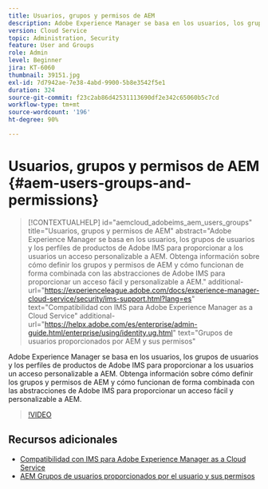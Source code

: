 ```yaml
---
title: Usuarios, grupos y permisos de AEM
description: Adobe Experience Manager se basa en los usuarios, los grupos de usuarios y los perfiles de productos de Adobe IMS para proporcionar a los usuarios un acceso personalizable a AEM. Obtenga información sobre cómo definir los grupos y permisos de AEM y cómo funcionan de forma combinada con las abstracciones de Adobe IMS para proporcionar un acceso fácil y personalizable a AEM.
version: Cloud Service
topic: Administration, Security
feature: User and Groups
role: Admin
level: Beginner
jira: KT-6060
thumbnail: 39151.jpg
exl-id: 7d7942ae-7e38-4abd-9900-5b8e3542f5e1
duration: 324
source-git-commit: f23c2ab86d42531113690df2e342c65060b5c7cd
workflow-type: tm+mt
source-wordcount: '196'
ht-degree: 90%

---
```


# Usuarios, grupos y permisos de AEM {#aem-users-groups-and-permissions}

>[!CONTEXTUALHELP]
>id="aemcloud_adobeims_aem_users_groups"
>title="Usuarios, grupos y permisos de AEM"
>abstract="Adobe Experience Manager se basa en los usuarios, los grupos de usuarios y los perfiles de productos de Adobe IMS para proporcionar a los usuarios un acceso personalizable a AEM. Obtenga información sobre cómo definir los grupos y permisos de AEM y cómo funcionan de forma combinada con las abstracciones de Adobe IMS para proporcionar un acceso fácil y personalizable a AEM."
>additional-url="https://experienceleague.adobe.com/docs/experience-manager-cloud-service/security/ims-support.html?lang=es" text="Compatibilidad con IMS para Adobe Experience Manager as a Cloud Service"
>additional-url="https://helpx.adobe.com/es/enterprise/admin-guide.html/enterprise/using/identity.ug.html" text="Grupos de usuarios proporcionados por AEM y sus permisos"

Adobe Experience Manager se basa en los usuarios, los grupos de usuarios y los perfiles de productos de Adobe IMS para proporcionar a los usuarios un acceso personalizable a AEM. Obtenga información sobre cómo definir los grupos y permisos de AEM y cómo funcionan de forma combinada con las abstracciones de Adobe IMS para proporcionar un acceso fácil y personalizable a AEM.

>[!VIDEO](https://video.tv.adobe.com/v/39151?quality=12&learn=on)

## Recursos adicionales

+ [Compatibilidad con IMS para Adobe Experience Manager as a Cloud Service](https://experienceleague.adobe.com/docs/experience-manager-cloud-service/security/ims-support.html?lang=es)
+ [AEM Grupos de usuarios proporcionados por el usuario y sus permisos](https://experienceleague.adobe.com/docs/experience-manager-65/administering/security/security.html#built-in-users-and-groups)
